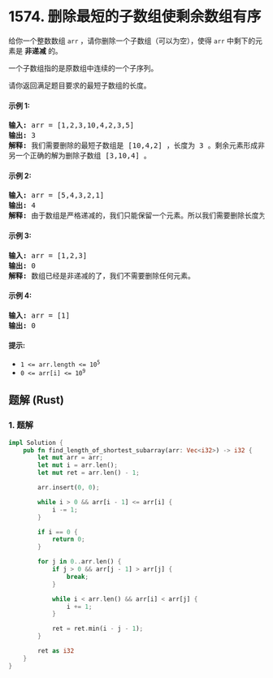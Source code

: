 # 1574. 删除最短的子数组使剩余数组有序
给你一个整数数组 `arr` ，请你删除一个子数组（可以为空），使得 `arr` 中剩下的元素是 **非递减** 的。

一个子数组指的是原数组中连续的一个子序列。

请你返回满足题目要求的最短子数组的长度。

#### 示例 1:
<pre>
<strong>输入:</strong> arr = [1,2,3,10,4,2,3,5]
<strong>输出:</strong> 3
<strong>解释:</strong> 我们需要删除的最短子数组是 [10,4,2] ，长度为 3 。剩余元素形成非递减数组 [1,2,3,3,5] 。
另一个正确的解为删除子数组 [3,10,4] 。
</pre>

#### 示例 2:
<pre>
<strong>输入:</strong> arr = [5,4,3,2,1]
<strong>输出:</strong> 4
<strong>解释:</strong> 由于数组是严格递减的，我们只能保留一个元素。所以我们需要删除长度为 4 的子数组，要么删除 [5,4,3,2]，要么删除 [4,3,2,1]。
</pre>

#### 示例 3:
<pre>
<strong>输入:</strong> arr = [1,2,3]
<strong>输出:</strong> 0
<strong>解释:</strong> 数组已经是非递减的了，我们不需要删除任何元素。
</pre>

#### 示例 4:
<pre>
<strong>输入:</strong> arr = [1]
<strong>输出:</strong> 0
</pre>

#### 提示:
* <code>1 <= arr.length <= 10<sup>5</sup></code>
* <code>0 <= arr[i] <= 10<sup>9</sup></code>

## 题解 (Rust)

### 1. 题解
```Rust
impl Solution {
    pub fn find_length_of_shortest_subarray(arr: Vec<i32>) -> i32 {
        let mut arr = arr;
        let mut i = arr.len();
        let mut ret = arr.len() - 1;

        arr.insert(0, 0);

        while i > 0 && arr[i - 1] <= arr[i] {
            i -= 1;
        }

        if i == 0 {
            return 0;
        }

        for j in 0..arr.len() {
            if j > 0 && arr[j - 1] > arr[j] {
                break;
            }

            while i < arr.len() && arr[i] < arr[j] {
                i += 1;
            }

            ret = ret.min(i - j - 1);
        }

        ret as i32
    }
}
```

